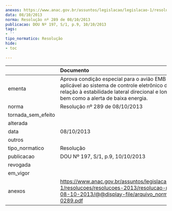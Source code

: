 ```yaml
---
anexos: https://www.anac.gov.br/assuntos/legislacao/legislacao-1/resolucoes/resolucoes-2013/resolucao-no-289-de-08-10-2013/@@display-file/arquivo_norma/RA2013-0289.pdf
data: 08/10/2013
norma: Resolução nº 289 de 08/10/2013
publicacao: DOU Nº 197, S/1, p.9, 10/10/2013
tags:
- ''
tipo_normatico: Resolução
hide: 
- toc 
 
---
```


|                    | Documento                                                                                                                                                                                           |
|:-------------------|:----------------------------------------------------------------------------------------------------------------------------------------------------------------------------------------------------|
| ementa             | Aprova condição especial para o avião EMB-550, aplicável ao sistema de controle eletrônico de voo com relação à estabilidade lateral direcional e longitudinal, bem como a alerta de baixa energia. |
| norma              | Resolução nº 289 de 08/10/2013                                                                                                                                                                      |
| tornada_sem_efeito |                                                                                                                                                                                                     |
| alterada           |                                                                                                                                                                                                     |
| data               | 08/10/2013                                                                                                                                                                                          |
| outros             |                                                                                                                                                                                                     |
| tipo_normatico     | Resolução                                                                                                                                                                                           |
| publicacao         | DOU Nº 197, S/1, p.9, 10/10/2013                                                                                                                                                                    |
| revogada           |                                                                                                                                                                                                     |
| em_vigor           |                                                                                                                                                                                                     |
| anexos             | https://www.anac.gov.br/assuntos/legislacao/legislacao-1/resolucoes/resolucoes-2013/resolucao-no-289-de-08-10-2013/@@display-file/arquivo_norma/RA2013-0289.pdf                                     |